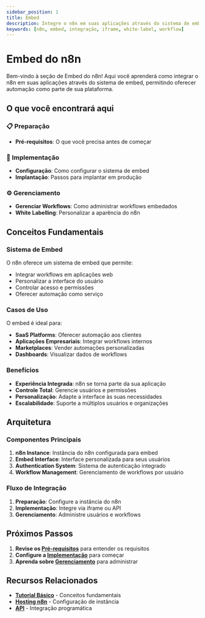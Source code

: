 ```yaml
---
sidebar_position: 1
title: Embed
description: Integre o n8n em suas aplicações através do sistema de embed
keywords: [n8n, embed, integração, iframe, white-label, workflow]
---
```


# Embed do n8n

Bem-vindo à seção de Embed do n8n! Aqui você aprenderá como integrar o n8n em suas aplicações através do sistema de embed, permitindo oferecer automação como parte de sua plataforma.

## O que você encontrará aqui

### 📋 Preparação
- **Pré-requisitos**: O que você precisa antes de começar

### 🚀 Implementação
- **Configuração**: Como configurar o sistema de embed
- **Implantação**: Passos para implantar em produção

### ⚙️ Gerenciamento
- **Gerenciar Workflows**: Como administrar workflows embedados
- **White Labelling**: Personalizar a aparência do n8n

## Conceitos Fundamentais

### Sistema de Embed
O n8n oferece um sistema de embed que permite:
- Integrar workflows em aplicações web
- Personalizar a interface do usuário
- Controlar acesso e permissões
- Oferecer automação como serviço

### Casos de Uso
O embed é ideal para:
- **SaaS Platforms**: Oferecer automação aos clientes
- **Aplicações Empresariais**: Integrar workflows internos
- **Marketplaces**: Vender automações personalizadas
- **Dashboards**: Visualizar dados de workflows

### Benefícios
- **Experiência Integrada**: n8n se torna parte da sua aplicação
- **Controle Total**: Gerencie usuários e permissões
- **Personalização**: Adapte a interface às suas necessidades
- **Escalabilidade**: Suporte a múltiplos usuários e organizações

## Arquitetura

### Componentes Principais
1. **n8n Instance**: Instância do n8n configurada para embed
2. **Embed Interface**: Interface personalizada para seus usuários
3. **Authentication System**: Sistema de autenticação integrado
4. **Workflow Management**: Gerenciamento de workflows por usuário

### Fluxo de Integração
1. **Preparação**: Configure a instância do n8n
2. **Implementação**: Integre via iframe ou API
3. **Gerenciamento**: Administre usuários e workflows

## Próximos Passos

1. **Revise os [Pré-requisitos](./preparacao/prerequisitos)** para entender os requisitos
2. **Configure a [Implementação](./implementacao/configuracao)** para começar
3. **Aprenda sobre [Gerenciamento](./gerenciamento/gerenciar-workflows)** para administrar

## Recursos Relacionados

- **[Tutorial Básico](../tutorial-basico/instalacao)** - Conceitos fundamentais
- **[Hosting n8n](../hosting-n8n/instalacao)** - Configuração de instância
- **[API](../api)** - Integração programática 